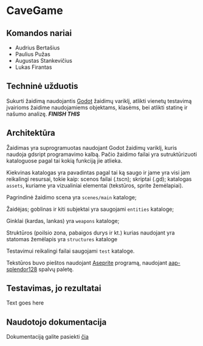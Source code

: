 # CaveGame

## Komandos nariai

- Audrius Bertašius
- Paulius Pužas
- Augustas Stankevičius
- Lukas Firantas

## Techninė užduotis

Sukurti žaidimą naudojantis [Godot](https://godotengine.org/) žaidimų variklį, atlikti vienetų testavimą įvairioms žaidime naudojamiems objektams, klasėms, bei atlikti statinę ir našumo analizę. **_FINISH THIS_**

## Architektūra

Žaidimas yra suprogramuotas naudojant Godot žaidimų variklį, kuris naudoja gdsript programavimo kalbą. Pačio žaidimo failai yra sutruktūrizuoti kataloguose pagal tai kokią funkciją jie atlieka.

Kiekvinas katalogas yra pavadintas pagal tai ką saugo ir jame yra visi jam reikalingi resursai, tokie kaip: scenos failai (.tscn); skriptai (.gd); katalogas `assets`, kuriame yra vizualiniai elementai (tekstūros, sprite žemėlapiai).

Pagrindinė žaidimo scena yra `scenes/main` kataloge;

Žaidėjas; goblinas ir kiti subjektai yra saugojami `entities` kataloge;

Ginklai (kardas, lankas) yra `weapons` kataloge;

Struktūros (poilsio zona, pabaigos durys ir kt.) kurias naudojant yra statomas žemėlapis yra `structures` kataloge

Testavimui reikalingi failai saugojami `test` kataloge.

Tekstūros buvo pieštos naudojant [Aseprite](https://www.aseprite.org/) programą, naudojant [aap-splendor128](https://lospec.com/palette-list/aap-splendor128) spalvų paletę.

## Testavimas, jo rezultatai

Text goes here

## Naudotojo dokumentacija

Dokumentaciją galite pasiekti [čia](UserGuide.md)
